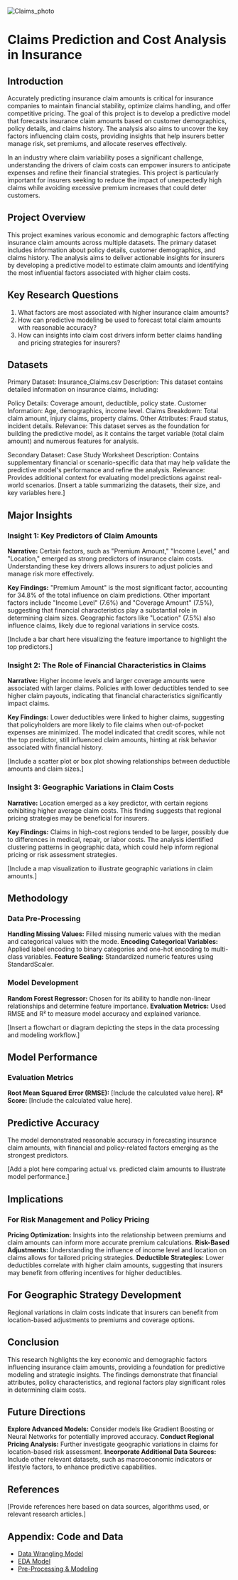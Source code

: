 ![Claims_photo](https://github.com/user-attachments/assets/be70a1e2-d004-466d-9781-5a94008c8830)

# Claims Prediction and Cost Analysis in Insurance

## Introduction
Accurately predicting insurance claim amounts is critical for insurance companies to maintain financial stability, optimize claims handling, and offer competitive pricing. The goal of this project is to develop a predictive model that forecasts insurance claim amounts based on customer demographics, policy details, and claims history. The analysis also aims to uncover the key factors influencing claim costs, providing insights that help insurers better manage risk, set premiums, and allocate reserves effectively.

In an industry where claim variability poses a significant challenge, understanding the drivers of claim costs can empower insurers to anticipate expenses and refine their financial strategies. This project is particularly important for insurers seeking to reduce the impact of unexpectedly high claims while avoiding excessive premium increases that could deter customers.

## Project Overview
This project examines various economic and demographic factors affecting insurance claim amounts across multiple datasets. The primary dataset includes information about policy details, customer demographics, and claims history. The analysis aims to deliver actionable insights for insurers by developing a predictive model to estimate claim amounts and identifying the most influential factors associated with higher claim costs.

## Key Research Questions
1. What factors are most associated with higher insurance claim amounts?
2. How can predictive modeling be used to forecast total claim amounts with reasonable accuracy?
3. How can insights into claim cost drivers inform better claims handling and pricing strategies for insurers?

## Datasets
Primary Dataset: Insurance_Claims.csv
Description: This dataset contains detailed information on insurance claims, including:

Policy Details: Coverage amount, deductible, policy state.
Customer Information: Age, demographics, income level.
Claims Breakdown: Total claim amount, injury claims, property claims.
Other Attributes: Fraud status, incident details.
Relevance: This dataset serves as the foundation for building the predictive model, as it contains the target variable (total claim amount) and numerous features for analysis.

Secondary Dataset: Case Study Worksheet
Description: Contains supplementary financial or scenario-specific data that may help validate the predictive model's performance and refine the analysis.
Relevance: Provides additional context for evaluating model predictions against real-world scenarios.
[Insert a table summarizing the datasets, their size, and key variables here.]

## Major Insights
### Insight 1: Key Predictors of Claim Amounts
**Narrative:** Certain factors, such as "Premium Amount," "Income Level," and "Location," emerged as strong predictors of insurance claim costs. Understanding these key drivers allows insurers to adjust policies and manage risk more effectively.

**Key Findings:**
"Premium Amount" is the most significant factor, accounting for 34.8% of the total influence on claim predictions.
Other important factors include "Income Level" (7.6%) and "Coverage Amount" (7.5%), suggesting that financial characteristics play a substantial role in determining claim sizes.
Geographic factors like "Location" (7.5%) also influence claims, likely due to regional variations in service costs.

[Include a bar chart here visualizing the feature importance to highlight the top predictors.]

### Insight 2: The Role of Financial Characteristics in Claims
**Narrative:** Higher income levels and larger coverage amounts were associated with larger claims. Policies with lower deductibles tended to see higher claim payouts, indicating that financial characteristics significantly impact claims.

**Key Findings:**
Lower deductibles were linked to higher claims, suggesting that policyholders are more likely to file claims when out-of-pocket expenses are minimized.
The model indicated that credit scores, while not the top predictor, still influenced claim amounts, hinting at risk behavior associated with financial history.

[Include a scatter plot or box plot showing relationships between deductible amounts and claim sizes.]

### Insight 3: Geographic Variations in Claim Costs
**Narrative:** Location emerged as a key predictor, with certain regions exhibiting higher average claim costs. This finding suggests that regional pricing strategies may be beneficial for insurers.

**Key Findings:**
Claims in high-cost regions tended to be larger, possibly due to differences in medical, repair, or labor costs.
The analysis identified clustering patterns in geographic data, which could help inform regional pricing or risk assessment strategies.

[Include a map visualization to illustrate geographic variations in claim amounts.]

## Methodology
### Data Pre-Processing
**Handling Missing Values:** Filled missing numeric values with the median and categorical values with the mode.
**Encoding Categorical Variables:** Applied label encoding to binary categories and one-hot encoding to multi-class variables.
**Feature Scaling:** Standardized numeric features using StandardScaler.

### Model Development
**Random Forest Regressor:** Chosen for its ability to handle non-linear relationships and determine feature importance.
**Evaluation Metrics:** Used RMSE and R² to measure model accuracy and explained variance.

[Insert a flowchart or diagram depicting the steps in the data processing and modeling workflow.]

## Model Performance
### Evaluation Metrics
**Root Mean Squared Error (RMSE):** [Include the calculated value here].
**R² Score:** [Include the calculated value here].

## Predictive Accuracy
The model demonstrated reasonable accuracy in forecasting insurance claim amounts, with financial and policy-related factors emerging as the strongest predictors.

[Add a plot here comparing actual vs. predicted claim amounts to illustrate model performance.]

## Implications
### For Risk Management and Policy Pricing
**Pricing Optimization:** Insights into the relationship between premiums and claim amounts can inform more accurate premium calculations.
**Risk-Based Adjustments:** Understanding the influence of income level and location on claims allows for tailored pricing strategies.
**Deductible Strategies:** Lower deductibles correlate with higher claim amounts, suggesting that insurers may benefit from offering incentives for higher deductibles.

## For Geographic Strategy Development
Regional variations in claim costs indicate that insurers can benefit from location-based adjustments to premiums and coverage options.

## Conclusion
This research highlights the key economic and demographic factors influencing insurance claim amounts, providing a foundation for predictive modeling and strategic insights. The findings demonstrate that financial attributes, policy characteristics, and regional factors play significant roles in determining claim costs.

## Future Directions
**Explore Advanced Models:** Consider models like Gradient Boosting or Neural Networks for potentially improved accuracy.
**Conduct Regional Pricing Analysis:** Further investigate geographic variations in claims for location-based risk assessment.
**Incorporate Additional Data Sources:** Include other relevant datasets, such as macroeconomic indicators or lifestyle factors, to enhance predictive capabilities.

## References
[Provide references here based on data sources, algorithms used, or relevant research articles.]

## Appendix: Code and Data

* [Data Wrangling Model](https://github.com/uvray46/Insurance-Claims-Prediction-Cost-Analysis/blob/main/Data%20Wrangling%20Model)
* [EDA Model](https://github.com/uvray46/Insurance-Claims-Prediction-Cost-Analysis/blob/main/EDA%20Model)
* [Pre-Processing & Modeling](https://github.com/uvray46/Insurance-Claims-Prediction-Cost-Analysis/blob/main/Pre-Processing%20%26%20Modeling)
